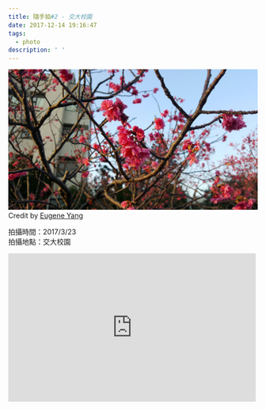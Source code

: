 ```yaml
---
title: 隨手拍#2 - 交大校園
date: 2017-12-14 19:16:47
tags:
  - photo
description: ' '
---
```


![](/image/20170323_172713.jpg)
Credit by [Eugene Yang](https://eugene87222.github.io/)

拍攝時間：2017/3/23  
拍攝地點：交大校園

<iframe src="https://www.google.com/maps/embed?pb=!1m14!1m8!1m3!1d761.474147211635!2d120.99707338215825!3d24.788539292784545!3m2!1i1024!2i768!4f13.1!3m3!1m2!1s0x3468360fae27ae61%3A0xef5b0c46b5948a18!2z5Lqk6YCa5aSn5a2456eR5a245LiA6aSo!5e0!3m2!1sen!2stw!4v1513250436415" width="500" height="300" frameborder="0" style="border:0" allowfullscreen></iframe>